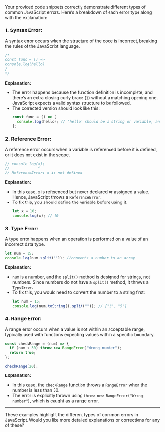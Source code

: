 Your provided code snippets correctly demonstrate different types of common JavaScript errors. Here’s a breakdown of each error type along with the explanation:

### 1. **Syntax Error:**
   A syntax error occurs when the structure of the code is incorrect, breaking the rules of the JavaScript language.

   ```javascript
   /*
   const func = () =>
   console.log(hello)
   }
   */
   ```

   **Explanation:**
   - The error happens because the function definition is incomplete, and there’s an extra closing curly brace (`}`) without a matching opening one. JavaScript expects a valid syntax structure to be followed.
   - The corrected version should look like this:
     ```javascript
     const func = () => {
       console.log(hello); // 'hello' should be a string or variable, and also needs to be declared
     };
     ```

### 2. **Reference Error:**
   A reference error occurs when a variable is referenced before it is defined, or it does not exist in the scope.

   ```javascript
   // console.log(x);
   //             ^
   // ReferenceError: x is not defined
   ```

   **Explanation:**
   - In this case, `x` is referenced but never declared or assigned a value. Hence, JavaScript throws a `ReferenceError`.
   - To fix this, you should define the variable before using it:
     ```javascript
     let x = 10;
     console.log(x); // 10
     ```

### 3. **Type Error:**
   A type error happens when an operation is performed on a value of an incorrect data type.

   ```javascript
   let num = 15;
   console.log(num.split("")); //converts a number to an array
   ```

   **Explanation:**
   - `num` is a number, and the `split()` method is designed for strings, not numbers. Since numbers do not have a `split()` method, it throws a `TypeError`.
   - To fix this, you would need to convert the number to a string first:
     ```javascript
     let num = 15;
     console.log(num.toString().split("")); // ["1", "5"]
     ```

### 4. **Range Error:**
   A range error occurs when a value is not within an acceptable range, typically used with functions expecting values within a specific boundary.

   ```javascript
   const checkRange = (num) => {
     if (num < 30) throw new RangeError("Wrong number");
     return true;
   };

   checkRange(20);
   ```

   **Explanation:**
   - In this case, the `checkRange` function throws a `RangeError` when the number is less than 30.
   - The error is explicitly thrown using `throw new RangeError("Wrong number")`, which is caught as a range error.

---

These examples highlight the different types of common errors in JavaScript. Would you like more detailed explanations or corrections for any of these?
